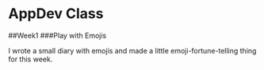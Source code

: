 # AppDev Class

##Week1
###Play with Emojis

I wrote a small diary with emojis and made a little emoji-fortune-telling thing for this week.
